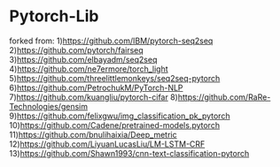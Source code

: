 # Pytorch-Lib


forked from:
1)https://github.com/IBM/pytorch-seq2seq
2)https://github.com/pytorch/fairseq
3)https://github.com/elbayadm/seq2seq
4)https://github.com/ne7ermore/torch_light
5)https://github.com/threelittlemonkeys/seq2seq-pytorch
6)https://github.com/PetrochukM/PyTorch-NLP
7)https://github.com/kuangliu/pytorch-cifar
8)https://github.com/RaRe-Technologies/gensim
9)https://github.com/felixgwu/img_classification_pk_pytorch
10)https://github.com/Cadene/pretrained-models.pytorch
11)https://github.com/bnulihaixia/Deep_metric
12)https://github.com/LiyuanLucasLiu/LM-LSTM-CRF
13)https://github.com/Shawn1993/cnn-text-classification-pytorch
